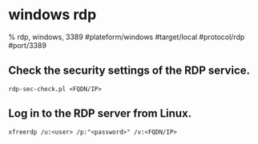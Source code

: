 # windows rdp

% rdp, windows, 3389
#plateform/windows  #target/local  #protocol/rdp #port/3389

## Check the security settings of the RDP service.
```
rdp-sec-check.pl <FQDN/IP>
```

## Log in to the RDP server from Linux.
```
xfreerdp /u:<user> /p:"<password>" /v:<FQDN/IP>
```
